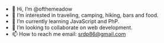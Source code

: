 - 👋 Hi, I’m @ofthemeadow
- 👀 I’m interested in traveling, camping, hiking, bars and food.
- 🌱 I’m currently learning JavaScript and PhP.
- 💞️ I’m looking to collaborate on web development.
- 📫 How to reach me email: srdp86@gmail.com

<!---
ofthemeadow/ofthemeadow is a ✨ special ✨ repository because its `README.md` (this file) appears on your GitHub profile.
You can click the Preview link to take a look at your changes.
--->
